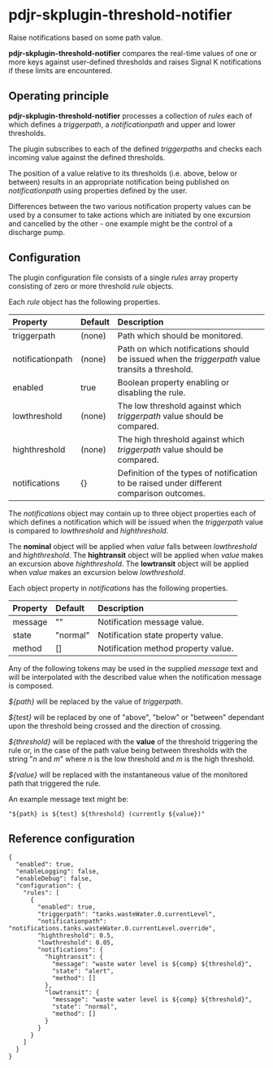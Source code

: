 # pdjr-skplugin-threshold-notifier

Raise notifications based on some path value.

__pdjr-skplugin-threshold-notifier__ compares the real-time values of
one or more keys against user-defined thresholds and raises Signal K
notifications if these limits are encountered.

## Operating principle

__pdjr-skplugin-threshold-notifier__ processes a collection of *rules*
each of which defines a *triggerpath*, a *notificationpath* and upper
and lower thresholds.

The plugin subscribes to each of the defined *triggerpath*s and
checks each incoming value against the defined thresholds.

The position of a value relative to its thresholds (i.e. above, below
or between) results in an appropriate notification being published on
*notificationpath* using properties defined by the user.

Differences between the two various notification property values can be
used by a consumer to take actions which are initiated by one excursion
and cancelled by the other - one example might be the control of a
discharge pump.

## Configuration

The plugin configuration file consists of a single *rules* array
property consisting of zero or more threshold *rule* objects.

Each *rule* object has the following properties.

| Property            | Default | Description |
| :------------------ | :------ | :-----------|
| triggerpath         | (none)  | Path which should be monitored. |
| notificationpath    | (none)  | Path on which notifications should be issued when the *triggerpath* value transits a threshold. |
| enabled             | true    | Boolean property enabling or disabling the rule. |
| lowthreshold        | (none)  | The low threshold against which *triggerpath* value should be compared. |
| highthreshold       | (none)  | The high threshold against which *triggerpath* value should be compared. |
| notifications       | {}      | Definition of the types of notification to be raised under different comparison outcomes. |

The *notifications* object may contain up to three object properties
each of which defines a notification which will be issued when the
*triggerpath* value is compared to *lowthreshold* and *highthreshold*.

The **nominal** object will be applied when *value* falls between
*lowthreshold* and *highthreshold*.
The **hightransit** object will be applied when *value* makes an
excursion above *highthreshold*.
The **lowtransit** object will be applied when *value* makes an
excursion below *lowthreshold*.

Each object property in *notifications* has the following properties. 

| Property            | Default  | Description |
| :------------------ | :------- | :-----------|
| message             | ""       | Notification message value. |
| state               | "normal" | Notification state property value. |
| method              | []       | Notification method property value. |

Any of the following tokens may be used in the supplied *message* text
and will be interpolated with the described value when the notification
message is composed.

_${path}_ will be replaced by the value of *triggerpath*.

_${test}_ will be replaced by one of "above", "below" or "between"
dependant upon the threshold being crossed and the direction of
crossing.

_${threshold}_ will be replaced with the __value__ of the threshold
triggering the rule or, in the case of the path value being between
thresholds with the string "_n_ and _m_" where _n_ is the low threshold
and _m_ is the high threshold.

_${value}_ will be replaced with the instantaneous value of the
monitored path that triggered the rule.

An example message text might be:
```
"${path} is ${test} ${threshold} (currently ${value})"
```

## Reference configuration
```
{
  "enabled": true,
  "enableLogging": false,
  "enableDebug": false,
  "configuration": {
    "rules": [
      {
        "enabled": true,
        "triggerpath": "tanks.wasteWater.0.currentLevel",
        "notificationpath": "notifications.tanks.wasteWater.0.currentLevel.override",
        "highthreshold": 0.5,
        "lowthreshold": 0.05,
        "notifications": {
          "hightransit": {
            "message": "waste water level is ${comp} ${threshold}",
            "state": "alert",
            "method": []
          },
          "lowtransit": {
            "message": "waste water level is ${comp} ${threshold}",
            "state": "normal",
            "method": []
          }
        }
      }
    ]
  }
}
```
